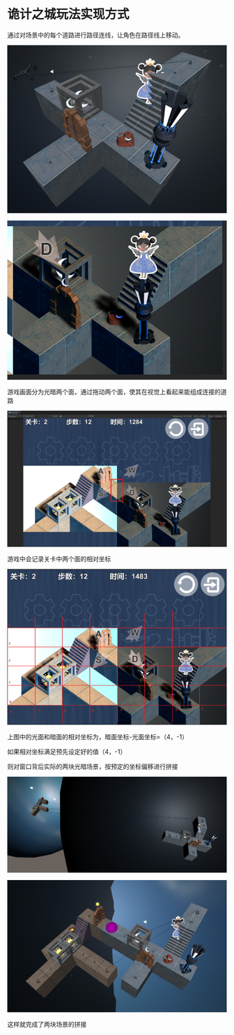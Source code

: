 # 诡计之城玩法实现方式

通过对场景中的每个道路进行路径连线，让角色在路径线上移动。

![image-20221020174607424](image-20221020174607424.png)

![image-20221020174640718](image-20221020174640718.png)

游戏画面分为光暗两个面，通过拖动两个面，使其在视觉上看起来能组成连接的道路

![image-20221020174527062](image-20221020174527062.png)

游戏中会记录关卡中两个面的相对坐标

![image-20221020175026633](image-20221020175026633.png)

上图中的光面和暗面的相对坐标为，暗面坐标-光面坐标=（4，-1）

如果相对坐标满足预先设定好的值（4，-1）

则对窗口背后实际的两块光暗场景，按预定的坐标偏移进行拼接

![image-20221020174722847](image-20221020174722847.png)

![image-20221020174759302](image-20221020174759302.png)

这样就完成了两块场景的拼接
